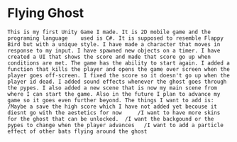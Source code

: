 # Flying Ghost
 	This is my first Unity Game I made. It is 2D mobile game and the programing language 	used is C#. It is supposed to resemble Flappy Bird but with a unique style. I have made a character that moves in response to my input. I have spawned new objects on a timer. I have created a UI that shows the score and made that score go up when conditions are met. The game has the ability to start again. I added a function that kills the player and opens the game over screen when the player goes off-screen. I fixed the score so it doesn't go up when the player id dead. I added sound effects whenever the ghost goes through the pypes. I also added a new scene that is now my main scene from where I can start the game. Also in the future I plan to advance my game so it goes even further beyond. The things I want to add is: 	/Maybe a save the high score which I have not added yet becouse it diesnt go with the aestetics for now 	/I want to have more skins for the ghost that can be unlocked. 	/I want the backgound or the pypes to change when the player advances 	/I want to add a particle effect of other bats flying around the ghost

